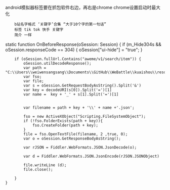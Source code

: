 android模拟器标签要在抓包软件右边，再右是chrome
chrome设置启动时最大化
        
        b站名字格式 ‘关键字’合集 “大于10个字的第一句话”
        标签 tik tok 快手 关键字
        简介 一样
        

        

static function OnBeforeResponse(oSession: Session) {
        if (m_Hide304s && oSession.responseCode == 304) {
            oSession["ui-hide"] = "true";
        }
        
        if (oSession.fullUrl.Contains("aweme/v1/search/item")) {
            oSession.utilDecodeResponse();
            var path = "C:\\Users\\weiwensangsang\\Documents\\GitHub\\WeBattle\\kuaishou\\resource\\douyin\\"
            var fso;
            var file;
            var s = oSession.GetRequestBodyAsString().Split('&')
			var key = decodeURI(s[0]).Split('=')[1]
            var name =  key + '_' + s[1].Split('=')[1]
			
			
            var filename = path + key + '\\' + name +'.json';

            fso = new ActiveXObject("Scripting.FileSystemObject");
			if (!fso.FolderExists(path + key)){
				fso.CreateFolder(path + key);
			}
            file = fso.OpenTextFile(filename, 2 ,true, 0);
            var o = oSession.GetResponseBodyAsString();

            var rJSON = Fiddler.WebFormats.JSON.JsonDecode(o);

            var d = Fiddler.WebFormats.JSON.JsonEncode(rJSON.JSONObject)

            file.writeLine (d);
            file.close();
            
        }
    }
